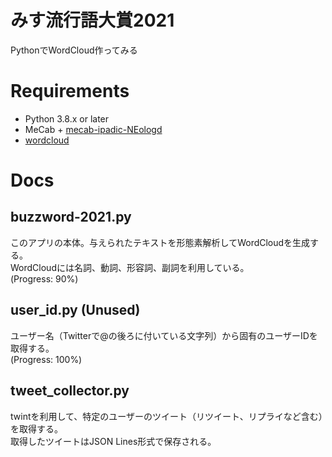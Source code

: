 # みす流行語大賞2021
PythonでWordCloud作ってみる

# Requirements
* Python 3.8.x or later
* MeCab + [mecab-ipadic-NEologd](https://github.com/neologd/mecab-ipadic-neologd)
* [wordcloud](https://github.com/amueller/word_cloud)

# Docs
## buzzword-2021.py
このアプリの本体。与えられたテキストを形態素解析してWordCloudを生成する。  
WordCloudには名詞、動詞、形容詞、副詞を利用している。  
(Progress: 90%)

## user_id.py (Unused)
ユーザー名（Twitterで@の後ろに付いている文字列）から固有のユーザーIDを取得する。  
(Progress: 100%)

## tweet_collector.py
twintを利用して、特定のユーザーのツイート（リツイート、リプライなど含む）を取得する。  
取得したツイートはJSON Lines形式で保存される。
